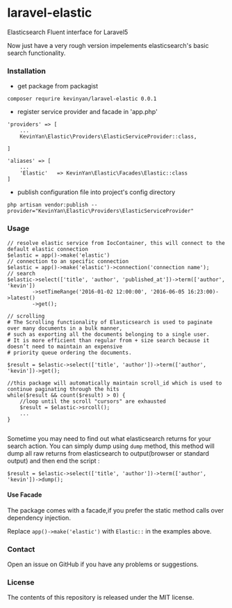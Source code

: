 # laravel-elastic

Elasticsearch Fluent interface for Laravel5

Now just have a very rough version impelements elasticsearch's basic search functionality.

### Installation

- get package from packagist

```
composer requrire kevinyan/laravel-elastic 0.0.1
```

- register service provider and facade in 'app.php'

```
'providers' => [
    ...
    KevinYan\Elastic\Providers\ElasticServiceProvider::class,

]

'aliases' => [
    ...
    'Elastic'   => KevinYan\Elastic\Facades\Elastic::class
]

```


- publish configuration file into project's config directory

```
php artisan vendor:publish --provider="KevinYan\Elastic\Providers\ElasticServiceProvider"
```

### Usage

```
// resolve elastic service from IocContainer, this will connect to the default elastic connection
$elastic = app()->make('elastic')
// connection to an specific connection
$elastic = app()->make('elastic')->connection('connection name');
// search
$elastic->select(['title', 'author', 'published_at'])->term(['author', 'kevin'])
        ->setTimeRange('2016-01-02 12:00:00', '2016-06-05 16:23:00)->latest()
        ->get();
        
// scrolling
# The Scrolling functionality of Elasticsearch is used to paginate over many documents in a bulk manner, 
# such as exporting all the documents belonging to a single user. 
# It is more efficient than regular from + size search because it doesn’t need to maintain an expensive 
# priority queue ordering the documents.

$result = $elastic->select(['title', 'author'])->term(['author', 'kevin'])->get();

//this package will automatically maintain scroll_id which is used to continue paginating through the hits
while($result && count($result) > 0) {
    //loop until the scroll "cursors" are exhausted
    $result = $elastic->srcoll();
    ...
}


```

Sometime you may need to find out what elasticsearch returns for your search action. You can simply dump
 using `dump` method, this method will dump all raw returns from elasticsearch to output(browser or standard output) and then end the script :
```
$result = $elastic->select(['title', 'author'])->term(['author', 'kevin'])->dump();
```

#### Use Facade

The package comes with a facade,if you prefer the static method calls over dependency injection.

Replace `app()->make('elastic')` with `Elastic::` in the examples above.

### Contact
Open an issue on GitHub if you have any problems or suggestions.

### License
The contents of this repository is released under the MIT license.